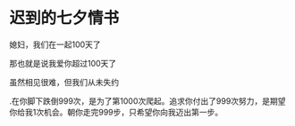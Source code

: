 <!DOCTYPE html>
<html lang="en">
<head>
    <meta charset="UTF-8">
    <title>我们的100天</title>
</head>
<body>
<h1>迟到的七夕情书</h1>
<p>媳妇，我们在一起100天了</p>
<p>那也就是说我爱你超过100天了</p>
<p>虽然相见很难，但我们从未失约</p>
<p>.在你脚下跌倒999次，是为了第1000次爬起。追求你付出了999次努力，是期望你给我1次机会。朝你走完999步，只希望你向我迈出第一步。</p>
</body>
</html>

